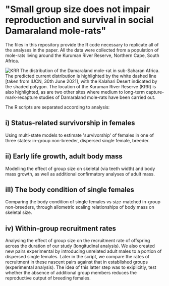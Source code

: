 # "Small group size does not impair reproduction and survival in social Damaraland mole-rats"

The files in this repository provide the R code necessary to replicate all of the analyses in the paper. All the data were collected from a population of mole-rats living around the Kuruman River Reserve, Northern Cape, South Africa. 

![KRR](https://user-images.githubusercontent.com/78469962/151356952-b85c589e-710c-42d0-98bf-5590e58aae21.png)
The distribution of the Damaraland mole-rat in sub-Saharan Africa. The predicted current distribution is highlighted by the white dashed line [taken from IUCN, 30th June 2021], with the Kalahari Desert indicated by the shaded polygon. The location of the Kuruman River Reserve (KRR) is also highlighted, as are two other sites where medium to long-term capture-mark-recapture studies of Damaraland mole-rats have been carried out. 


The R scripts are separated according to analysis:

## i) Status-related survivorship in females

Using multi-state models to estimate 'survivorship' of females in one of three states: in-group non-breeder, dispersed single female, breeder. 

## ii) Early life growth, adult body mass

Modelling the effect of group size on skeletal (via teeth width) and body mass growth, as well as additional confirmatory analyses of adult mass.

## iII) The body condition of single females

Comparing the body condition of single females vs size-matched in-group non-breeders, through allometric scaling relationships of body mass on skeletal size. 

## iv) Within-group recruitment rates

Analysing the effect of group size on the recruitment rate of offspring across the duration of our study (longitudinal analysis). We also created new pairs experimental by introducing unrelated adult males to a portion of dispersed single females. Later in the script, we compare the rates of recruitment in these nascent pairs against that in established groups (experimental analysis). The idea of this latter step was to exiplicitly, test whether the absence of additional group members reduces the reproductive output of breeding females. 
